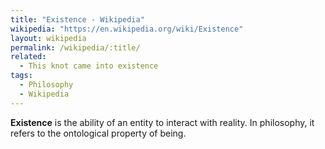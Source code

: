 ```yaml
---
title: "Existence - Wikipedia"
wikipedia: "https://en.wikipedia.org/wiki/Existence"
layout: wikipedia
permalink: /wikipedia/:title/
related:
  - This knot came into existence
tags:
  - Philosophy
  - Wikipedia
---
```

**Existence** is the ability of an entity to interact with reality. In philosophy, it refers to the ontological property of being.